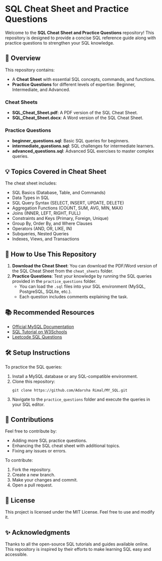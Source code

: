 # SQL Cheat Sheet and Practice Questions

Welcome to the **SQL Cheat Sheet and Practice Questions** repository! This repository is designed to provide a concise SQL reference guide along with practice questions to strengthen your SQL knowledge.

## 📝 Overview

This repository contains:
- A **Cheat Sheet** with essential SQL concepts, commands, and functions.
- **Practice Questions** for different levels of expertise: Beginner, Intermediate, and Advanced.


### Cheat Sheets
- **SQL_Cheat_Sheet.pdf**: A PDF version of the SQL Cheat Sheet.
- **SQL_Cheat_Sheet.docx**: A Word version of the SQL Cheat Sheet.

### Practice Questions
- **beginner_questions.sql**: Basic SQL queries for beginners.
- **intermediate_questions.sql**: SQL challenges for intermediate learners.
- **advanced_questions.sql**: Advanced SQL exercises to master complex queries.

## 💡 Topics Covered in Cheat Sheet

The cheat sheet includes:
- SQL Basics (Database, Table, and Commands)
- Data Types in SQL
- SQL Query Syntax (SELECT, INSERT, UPDATE, DELETE)
- Aggregation Functions (COUNT, SUM, AVG, MIN, MAX)
- Joins (INNER, LEFT, RIGHT, FULL)
- Constraints and Keys (Primary, Foreign, Unique)
- Group By, Order By, and Where Clauses
- Operators (AND, OR, LIKE, IN)
- Subqueries, Nested Queries
- Indexes, Views, and Transactions

## 🚀 How to Use This Repository

1. **Download the Cheat Sheet**: You can download the PDF/Word version of the SQL Cheat Sheet from the `cheat_sheets` folder.
2. **Practice Questions**: Test your knowledge by running the SQL queries provided in the `practice_questions` folder.
   - You can load the `.sql` files into your SQL environment (MySQL, PostgreSQL, SQLite, etc.).
   - Each question includes comments explaining the task.

## 📚 Recommended Resources

- [Official MySQL Documentation](https://dev.mysql.com/doc/)
- [SQL Tutorial on W3Schools](https://www.w3schools.com/sql/)
- [Leetcode SQL Questions](https://leetcode.com/problemset/database/)

## 🛠️ Setup Instructions

To practice the SQL queries:
1. Install a MySQL database or any SQL-compatible environment.
2. Clone this repository:
    ```
    git clone https://github.com/Adarsha Rimal/MY_SQL.git
    ```
3. Navigate to the `practice_questions` folder and execute the queries in your SQL editor.

## 🤝 Contributions

Feel free to contribute by:
- Adding more SQL practice questions.
- Enhancing the SQL cheat sheet with additional topics.
- Fixing any issues or errors.

To contribute:
1. Fork the repository.
2. Create a new branch.
3. Make your changes and commit.
4. Open a pull request.

## 📄 License

This project is licensed under the MIT License. Feel free to use and modify it.

## ✨ Acknowledgments

Thanks to all the open-source SQL tutorials and guides available online. This repository is inspired by their efforts to make learning SQL easy and accessible.


